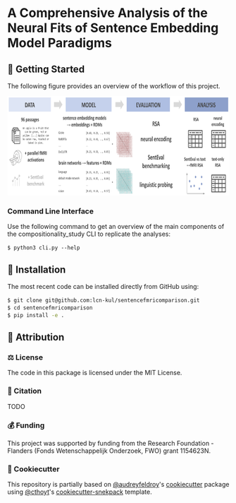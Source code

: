 # A Comprehensive Analysis of the Neural Fits of Sentence Embedding Model Paradigms

## 💪 Getting Started

The following figure provides an overview of the workflow of this project.

<p align="center">
  <img src="images/workflow.png" height="225">
</p>

### Command Line Interface

Use the following command to get an overview of the main components of the compositionality_study CLI to replicate the analyses:

```shell
$ python3 cli.py --help
```

## 🚀 Installation

The most recent code can be installed directly from GitHub using:

```bash
$ git clone git@github.com:lcn-kul/sentencefmricomparison.git
$ cd sentencefmricomparison
$ pip install -e .
```
## 👋 Attribution

### ⚖️ License

The code in this package is licensed under the MIT License.

### 📖 Citation

TODO

### 💰 Funding

This project was supported by funding from the Research Foundation - Flanders (Fonds Wetenschappelijk Onderzoek, FWO) grant 1154623N.

### 🍪 Cookiecutter

This repository is partially based on [@audreyfeldroy](https://github.com/audreyfeldroy)'s
[cookiecutter](https://github.com/cookiecutter/cookiecutter) package using [@cthoyt](https://github.com/cthoyt)'s
[cookiecutter-snekpack](https://github.com/cthoyt/cookiecutter-snekpack) template.
